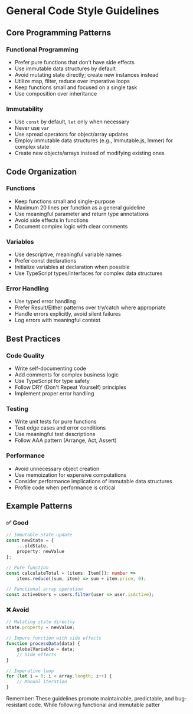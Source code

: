 
# General Code Style Guidelines

## Core Programming Patterns

### Functional Programming
- Prefer pure functions that don't have side effects
- Use immutable data structures by default
- Avoid mutating state directly; create new instances instead
- Utilize map, filter, reduce over imperative loops
- Keep functions small and focused on a single task
- Use composition over inheritance

### Immutability
- Use `const` by default, `let` only when necessary
- Never use `var`
- Use spread operators for object/array updates
- Employ immutable data structures (e.g., Immutable.js, Immer) for complex state
- Create new objects/arrays instead of modifying existing ones

## Code Organization

### Functions
- Keep functions small and single-purpose
- Maximum 20 lines per function as a general guideline
- Use meaningful parameter and return type annotations
- Avoid side effects in functions
- Document complex logic with clear comments

### Variables
- Use descriptive, meaningful variable names
- Prefer const declarations
- Initialize variables at declaration when possible
- Use TypeScript types/interfaces for complex data structures

### Error Handling
- Use typed error handling
- Prefer Result/Either patterns over try/catch where appropriate
- Handle errors explicitly, avoid silent failures
- Log errors with meaningful context

## Best Practices

### Code Quality
- Write self-documenting code
- Add comments for complex business logic
- Use TypeScript for type safety
- Follow DRY (Don't Repeat Yourself) principles
- Implement proper error handling

### Testing
- Write unit tests for pure functions
- Test edge cases and error conditions
- Use meaningful test descriptions
- Follow AAA pattern (Arrange, Act, Assert)

### Performance
- Avoid unnecessary object creation
- Use memoization for expensive computations
- Consider performance implications of immutable data structures
- Profile code when performance is critical

## Example Patterns

### ✅ Good
```typescript
// Immutable state update
const newState = {
    ...oldState,
    property: newValue
};

// Pure function
const calculateTotal = (items: Item[]): number =>
    items.reduce((sum, item) => sum + item.price, 0);

// Functional array operation
const activeUsers = users.filter(user => user.isActive);
```

### ❌ Avoid
```typescript
// Mutating state directly
state.property = newValue;

// Impure function with side effects
function processData(data) {
    globalVariable = data;
    // Side effects
}

// Imperative loop
for (let i = 0; i < array.length; i++) {
    // Manual iteration
}
```

Remember: These guidelines promote maintainable, predictable, and bug-resistant code. While following functional and immutable patter